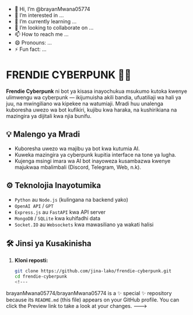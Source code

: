 - 👋 Hi, I’m @brayanMwana05774
- 👀 I’m interested in ...
- 🌱 I’m currently learning ...
- 💞️ I’m looking to collaborate on ...
- 📫 How to reach me ...
- 😄 Pronouns: ...
- ⚡ Fun fact: ...

# FRENDIE CYBERPUNK 🤖🌐

**Frendie Cyberpunk** ni bot ya kisasa inayochukua msukumo kutoka kwenye ulimwengu wa cyberpunk — ikijumuisha akili bandia, ufuatiliaji wa hali ya juu, na mwingiliano wa kipekee na watumiaji. Mradi huu unalenga kuboresha uwezo wa bot kufikiri, kujibu kwa haraka, na kushirikiana na mazingira ya dijitali kwa njia bunifu.

## 💡 Malengo ya Mradi

- Kuboresha uwezo wa majibu ya bot kwa kutumia AI.
- Kuweka mazingira ya cyberpunk kupitia interface na tone ya lugha.
- Kujenga msingi imara wa AI bot inayoweza kusambazwa kwenye majukwaa mbalimbali (Discord, Telegram, Web, n.k).

## ⚙️ Teknolojia Inayotumika

- `Python` au `Node.js` (kulingana na backend yako)
- `OpenAI API` / `GPT`
- `Express.js` au `FastAPI` kwa API server
- `MongoDB` / `SQLite` kwa kuhifadhi data
- `Socket.IO` au `Websockets` kwa mawasiliano ya wakati halisi

## 🛠️ Jinsi ya Kusakinisha

1. **Kloni reposti:**
   ```bash
   git clone https://github.com/jina-lako/frendie-cyberpunk.git
   cd frendie-cyberpunk
   <!---
brayanMwana05774/brayanMwana05774 is a ✨ special ✨ repository because its `README.md` (this file) appears on your GitHub profile.
You can click the Preview link to take a look at your changes.
--->
